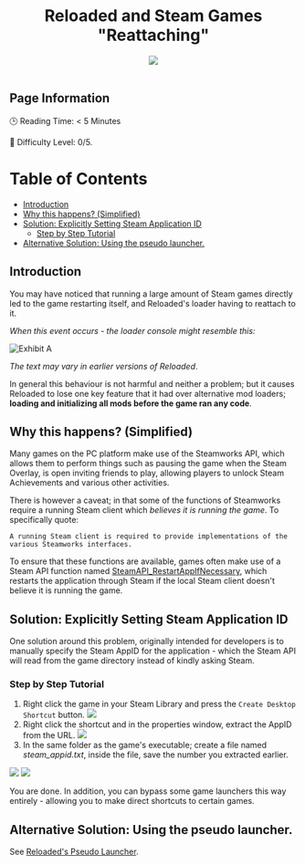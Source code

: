 
<div align="center">
	<h1>Reloaded and Steam Games "Reattaching"</h1>
	<img src="https://i.imgur.com/TbCUc05.png" align="center" />
	<br/> <br/>
</div>


## Page Information

🕒 Reading Time: < 5 Minutes

💯 Difficulty Level: 0/5.

# Table of Contents

- [Introduction](#introduction)
- [Why this happens? (Simplified)](#why-this-happens-simplified)
- [Solution: Explicitly Setting Steam Application ID](#solution-explicitly-setting-steam-application-id)
  - [Step by Step Tutorial](#step-by-step-tutorial)
- [Alternative Solution: Using the pseudo launcher.](#alternative-solution-using-the-pseudo-launcher)

## Introduction

You may have noticed that running a large amount of Steam games directly led to the game restarting itself, and Reloaded's loader having to reattach to it.

*When this event occurs - the loader console might resemble this:*

![Exhibit A](https://i.imgur.com/l6oadNt.png)

*The text may vary in earlier versions of Reloaded*.

In general this behaviour is not harmful and neither a problem; but it causes Reloaded to lose one key feature that it had over alternative mod loaders; **loading and initializing all mods before the game ran any code**.

## Why this happens? (Simplified)

Many games on the PC platform make use of the Steamworks API, which allows them to perform things such as pausing the game when the Steam Overlay, is open inviting friends to play, allowing players to unlock Steam Achievements and various other activities.

There is however a caveat; in that some of the functions of Steamworks require a running Steam client which *believes it is running the game*. To specifically quote:

`A running Steam client is required to provide implementations of the various Steamworks interfaces.`

To ensure that these functions are available, games often make use of a Steam API function named [SteamAPI_RestartAppIfNecessary](https://partner.steamgames.com/doc/sdk/api#SteamAPI_RestartAppIfNecessary), which restarts the application through Steam if the local Steam client doesn't believe it is running the game.

## Solution: Explicitly Setting Steam Application ID

One solution around this problem, originally intended for developers is to manually specify the Steam AppID for the application - which the Steam API will read from the game directory instead of kindly asking Steam.

### Step by Step Tutorial
1. Right click the game in your Steam Library and press the `Create Desktop Shortcut` button.
![](https://i.imgur.com/Ju1yYWC.png)
2. Right click the shortcut and in the properties window, extract the AppID from the URL.
![](https://i.imgur.com/ZKidaJb.png)
3. In the same folder as the game's executable; create a file named *steam_appid.txt*, inside the file, save the number you extracted earlier. 


![](https://i.imgur.com/eK3lovo.png)
![](https://i.imgur.com/Fjgrq3Y.png)

You are done. In addition, you can bypass some game launchers this way entirely - allowing you to make direct shortcuts to certain games.

## Alternative Solution: Using the pseudo launcher.
See [Reloaded's Pseudo Launcher](https://github.com/sewer56lol/Reloaded-Mod-Loader/blob/master/Documents/Reloaded%20Pseudo%20Launcher.md).
